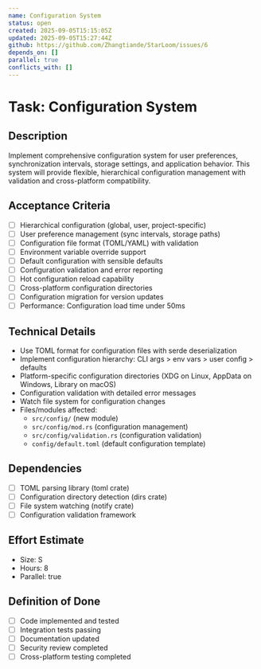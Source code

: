 ```yaml
---
name: Configuration System
status: open
created: 2025-09-05T15:15:05Z
updated: 2025-09-05T15:27:44Z
github: https://github.com/Zhangtiande/StarLoom/issues/6
depends_on: []
parallel: true
conflicts_with: []
---
```


# Task: Configuration System

## Description
Implement comprehensive configuration system for user preferences, synchronization intervals, storage settings, and application behavior. This system will provide flexible, hierarchical configuration management with validation and cross-platform compatibility.

## Acceptance Criteria
- [ ] Hierarchical configuration (global, user, project-specific)
- [ ] User preference management (sync intervals, storage paths)
- [ ] Configuration file format (TOML/YAML) with validation
- [ ] Environment variable override support
- [ ] Default configuration with sensible defaults
- [ ] Configuration validation and error reporting
- [ ] Hot configuration reload capability
- [ ] Cross-platform configuration directories
- [ ] Configuration migration for version updates
- [ ] Performance: Configuration load time under 50ms

## Technical Details
- Use TOML format for configuration files with serde deserialization
- Implement configuration hierarchy: CLI args > env vars > user config > defaults
- Platform-specific configuration directories (XDG on Linux, AppData on Windows, Library on macOS)
- Configuration validation with detailed error messages
- Watch file system for configuration changes
- Files/modules affected:
  - `src/config/` (new module)
  - `src/config/mod.rs` (configuration management)
  - `src/config/validation.rs` (configuration validation)
  - `config/default.toml` (default configuration template)

## Dependencies
- [ ] TOML parsing library (toml crate)
- [ ] Configuration directory detection (dirs crate)
- [ ] File system watching (notify crate)
- [ ] Configuration validation framework

## Effort Estimate
- Size: S
- Hours: 8
- Parallel: true

## Definition of Done
- [ ] Code implemented and tested
- [ ] Integration tests passing
- [ ] Documentation updated
- [ ] Security review completed
- [ ] Cross-platform testing completed